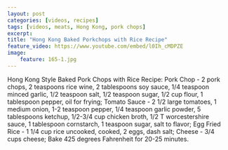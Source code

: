 ```yaml
---
layout: post
categories: [videos, recipes]
tags: [videos, meats, Hong Kong, pork chops]
excerpt: 
title: "Hong Kong Baked Porkchops with Rice Recipe"
feature_video: https://www.youtube.com/embed/l0Ih_cMDPZE
image:
    feature: 165-1.jpg
---
```


Hong Kong Style Baked Pork Chops with Rice Recipe: Pork Chop - 2 pork chops, 2 teaspoons rice wine, 2 tablespoons soy sauce, 1/4 teaspoon minced garlic, 1/2 teaspoon salt, 1/2 teaspoon sugar, 1/2 cup flour, 1 tablespoon pepper, oil for frying; Tomato Sauce - 2 1/2 large tomatoes, 1 medium onion, 1-2  teaspoon pepper, 1/4 teaspoon garlic powder, 5 tablespoons ketchup, 1/2-3/4 cup chicken broth, 1/2 T worcestershire sauce, 1 tablespoon cornstarch, 1 teaspoon sugar, salt to flavor; Egg Fried Rice - 1 1/4 cup rice uncooked, cooked, 2 eggs, dash salt; Cheese - 3/4 cups cheese; Bake 425 degrees Fahrenheit for 20-25 minutes.
